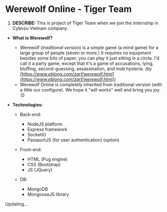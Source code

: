 # Werewolf Online - Tiger Team
1. **DESCRIBE:**
This is project of Tiger Team when we join the internship in Cybozu Vietnam company.
- **What is Werewolf?**
  - Werewolf (*traditional version*) is a simple game (a mind game) for a large group of people (seven or more.) It requires no equipment besides some bits of paper; you can play it just sitting in a circle. I'd call it a party game, except that it's a game of accusations, lying, bluffing, second-guessing, assassination, and mob hysteria. *(by [https://www.eblong.com/zarf/werewolf.html](https://www.eblong.com/zarf/werewolf.html))*
  - Werewolf Online is completely inherited from traditional version (with a little our configure). We hope it "will works" well and bring you joy. :D
  
 -  **Technologies:**
	   - Back-end:  
	     - NodeJS platform  
	     - Express framework  
		 - SocketIO  
	     - PassportJS (for user authentication) (option)
 
	- Front-end:  
		- HTML (Pug engine)
		- CSS (Bootstrap)
		- JS (JQuery)  
	- DB:  
		- MongoDB  
		- MongooseJS library
	
Updating...
